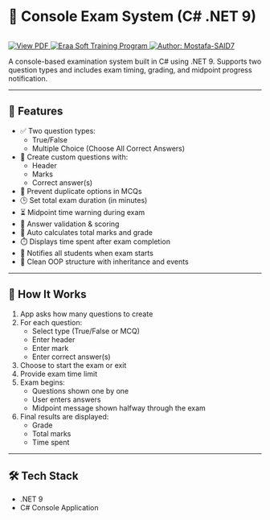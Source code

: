 # 📝 Console Exam System (C# .NET 9)
<div style="display: flex; justify-content: space-between; align-items: center;">
 
  <p align="center">
 <a href="https://drive.google.com/file/d/1nDRjhbqct12RlGyURuJaomuu0FQKosYx/view?usp=sharing" target="_blank" rel="noopener noreferrer">
    <img src="https://img.shields.io/badge/PDF-View%20Struct%20vs%20Class%20vs%20Record-D44638?style=flat&logo=adobe&logoColor=white" alt="View PDF" />
  </a>
  <a href="https://www.facebook.com/eraasoft" target="_blank" rel="noopener noreferrer">
    <img src="https://img.shields.io/badge/Built%20with-Eraa%20Soft%20Training%20Program-1877F2?style=flat&logo=facebook&logoColor=white" alt="Eraa Soft Training Program" />
  </a>
 <a href="https://github.com/Mostafa-SAID7" target="_blank" rel="noopener noreferrer">
  <img src="https://img.shields.io/badge/Author-Mostafa--SAID7-000?style=flat&logo=github&logoColor=white" alt="Author: Mostafa-SAID7" />
</a>
  </p>
</div>
A console-based examination system built in C# using .NET 9. Supports two question types and includes exam timing, grading, and midpoint progress notification.

---

## 📌 Features

- ✅ Two question types:
  - True/False
  - Multiple Choice (Choose All Correct Answers)
- 🧠 Create custom questions with:
  - Header
  - Marks
  - Correct answer(s)
- 🚫 Prevent duplicate options in MCQs
- 🕒 Set total exam duration (in minutes)
- ⏳ Midpoint time warning during exam
- 🔐 Answer validation & scoring
- 🧮 Auto calculates total marks and grade
- ⏱️ Displays time spent after exam completion
- 🔔 Notifies all students when exam starts
- 🔄 Clean OOP structure with inheritance and events

---

## 🚀 How It Works

1. App asks how many questions to create
2. For each question:
   - Select type (True/False or MCQ)
   - Enter header
   - Enter mark
   - Enter correct answer(s)
3. Choose to start the exam or exit
4. Provide exam time limit
5. Exam begins:
   - Questions shown one by one
   - User enters answers
   - Midpoint message shown halfway through the exam
6. Final results are displayed:
   - Grade
   - Total marks
   - Time spent

---

## 🛠 Tech Stack

- .NET 9
- C# Console Application
